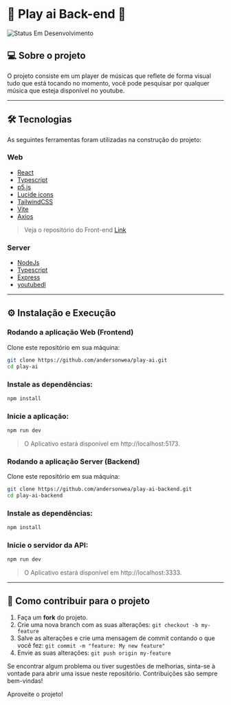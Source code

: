 # 🚧 Play ai Back-end 🚧
<img alt="Status Em Desenvolvimento" src="https://img.shields.io/badge/STATUS-EM%20DESENVOLVIMENTO-green">

## 💻 Sobre o projeto

O projeto consiste em um player de músicas que reflete de forma visual tudo que está tocando no momento, 
você pode pesquisar por qualquer música que esteja disponível no youtube.

--- 

## 🛠 Tecnologias

As seguintes ferramentas foram utilizadas na construção do projeto:

### **Web**
- [React](https://react.dev)
- [Typescript](https://www.typescriptlang.org)
- [p5.js](https://p5js.org)
- [Lucide icons](https://lucide.dev)
- [TailwindCSS](https://tailwindcss.com)
- [Vite](https://vitejs.dev)
- [Axios](https://axios-http.com/ptbr/docs/intro)

> Veja o repositório do Front-end [Link](https://github.com/andersonwea/play-ai)

### **Server**
- [NodeJs](https://nodejs.org/en)
- [Typescript](https://www.typescriptlang.org)
- [Express](https://expressjs.com/pt-br/)
- [youtubedl](https://github.com/ytdl-org/youtube-dl)

--- 

## ⚙️ Instalação e Execução

### Rodando a aplicação Web (Frontend)

Clone este repositório em sua máquina:
```bash
git clone https://github.com/andersonwea/play-ai.git
cd play-ai
```

### Instale as dependências:
```bash
npm install
```

### Inicie a aplicação:
```bash
npm run dev
```
> O Aplicativo estará disponível em http://localhost:5173.

### Rodando a aplicação Server (Backend)

Clone este repositório em sua máquina:
```bash
git clone https://github.com/andersonwea/play-ai-backend.git
cd play-ai-backend
```

### Instale as dependências:
```bash
npm install
```

### Inicie o servidor da API:
```bash
npm run dev
```
> O Aplicativo estará disponível em http://localhost:3333.

--- 

## 💪 Como contribuir para o projeto

1. Faça um **fork** do projeto.
2. Crie uma nova branch com as suas alterações: `git checkout -b my-feature`
3. Salve as alterações e crie uma mensagem de commit contando o que você fez: `git commit -m "feature: My new feature"`
4. Envie as suas alterações: `git push origin my-feature`

Se encontrar algum problema ou tiver sugestões de melhorias, sinta-se à vontade para abrir uma issue neste repositório. Contribuições são sempre bem-vindas!

Aproveite o projeto!
